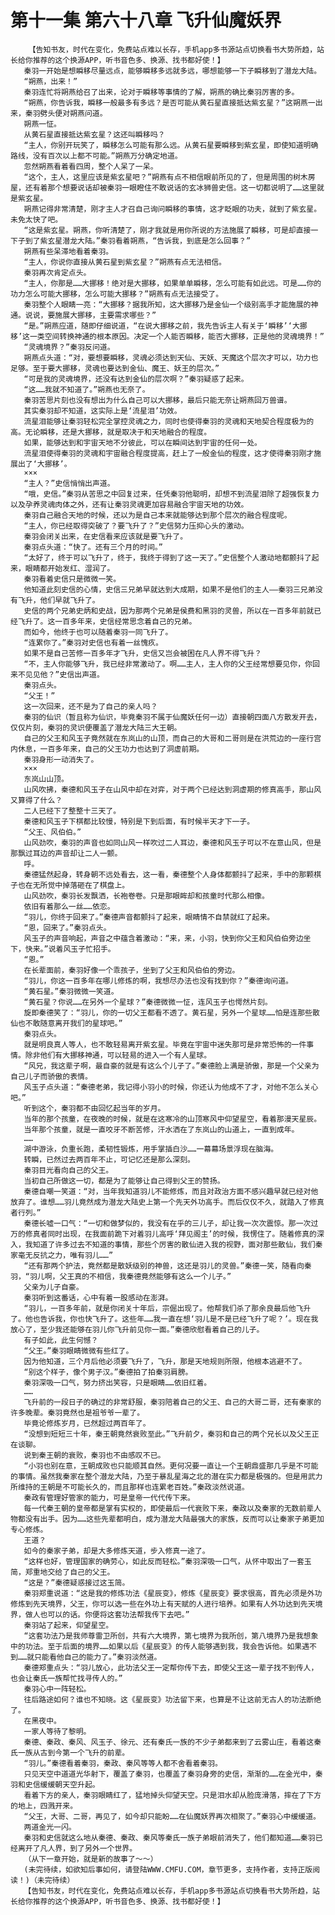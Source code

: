 # 第十一集 第六十八章 飞升仙魔妖界
        【告知书友，时代在变化，免费站点难以长存，手机app多书源站点切换看书大势所趋，站长给你推荐的这个换源APP，听书音色多、换源、找书都好使！】
       秦羽一开始是想瞬移尽量远点，能够瞬移多远就多远，哪想能够一下子瞬移到了潜龙大陆。
       “朔燕，出来！”
       秦羽连忙将朔燕给召了出来，论对于瞬移等事情的了解，朔燕的确比秦羽厉害的多。
       “朔燕，你告诉我，瞬移一般最多有多远？是否可能从黄石星直接抵达紫玄星？”这朔燕一出来，秦羽劈头便对朔燕问道。
       朔燕一怔。
       从黄石星直接抵达紫玄星？这还叫瞬移吗？
       “主人，你别开玩笑了，瞬移怎么可能有那么远。从黄石星要瞬移到紫玄星，即使知道明确路线，没有百次以上都不可能。”朔燕万分确定地道。
       忽然朔燕看着看四周，整个人呆了一呆。
       “这个，主人，这里应该是紫玄星吧？”朔燕有点不相信眼前所见的了，但是周围的树木房屋，还有着那个想要说话却被秦羽一眼瞪住不敢说话的玄冰狮兽史信。这一切都说明了……这里就是紫玄星。
       朔燕记得非常清楚，刚才主人才召自己询问瞬移的事情，这才眨眼的功夫，就到了紫玄星。未免太快了吧。
       “这是紫玄星。朔燕，你听清楚了，刚才我就是用你所说的方法施展了瞬移，可是却直接一下子到了紫玄星潜龙大陆。”秦羽看着朔燕，“告诉我，到底是怎么回事？”
       朔燕有些呆滞地看着秦羽。
       “主人，你说你直接从黄石星到紫玄星？”朔燕有点无法相信。
       秦羽再次肯定点头。
       “主人，你那是……大挪移！绝对是大挪移，如果单单瞬移，怎么可能有如此远。可是……你的功力怎么可能大挪移，怎么可能大挪移？”朔燕有点无法接受了。
       秦羽整个人眼睛一亮：“大挪移？据我所知，这大挪移乃是金仙一个级别高手才能施展的神通。说说，要施展大挪移，主要需求哪些？”
       “是。”朔燕应道，随即仔细说道，“在说大挪移之前，我先告诉主人有关于‘瞬移’‘大挪移’这一类空间转换神通的根本原因。决定一个人能否瞬移，能否大挪移，正是他的灵魂境界！”
       “灵魂境界？”秦羽反问道。
       朔燕点头道：“对，要想要瞬移，灵魂必须达到天仙、天妖、天魔这个层次才可以，功力也足够。至于要大挪移，灵魂也要达到金仙、魔王、妖王的层次。”
       “可是我的灵魂境界，还没有达到金仙的层次啊？”秦羽疑惑了起来。
       “这……我就不知道了。”朔燕也无奈了。
       秦羽苦思片刻也没有想出为什么自己可以大挪移，最后只能无奈让朔燕回万兽谱。
       其实秦羽却不知道，这实际上是‘流星泪’功效。
       流星泪能够让秦羽轻松完全掌控灵魂之力，同时也使得秦羽的灵魂和天地契合程度极为的高。无论瞬移，还是大挪移，就是取决于和天地融合的程度。
       如果，能够达到和宇宙天地不分彼此，可以在瞬间达到宇宙的任何一处。
       流星泪使得秦羽的灵魂和宇宙融合程度提高，赶上了一般金仙的程度，这才使得秦羽刚才施展出了‘大挪移’。
       ×××
       “主人？”史信悄悄出声道。
       “哦，史信。”秦羽从苦思之中回复过来，任凭秦羽他聪明，却想不到流星泪除了超强恢复力以及孕养灵魂肉体之外，还有让秦羽灵魂更加容易融合宇宙天地的功效。
       秦羽自己融合天地的时候，还以为是自己本来就能够达到那个层次的融合程度呢。
       “主人，你已经取得突破了？要飞升了？”史信努力压抑心头的激动。
       秦羽会闭关出来，在史信看来应该就是要飞升了。
       秦羽点头道：“快了。还有三个月的时间。”
       “太好了，终于可以飞升了，终于，我终于得到了这一天了。”史信整个人激动地都颤抖了起来，眼睛都开始发红、湿润了。
       秦羽看着史信只是微微一笑。
       他知道此刻史信的心情，史信三兄弟早就达到大成期，如果不是他们的主人——秦羽三兄弟没有飞升，他们早就飞升了。
       史信的两个兄弟史炳和史战，因为那两个兄弟是侯费和黑羽的灵兽，所以在一百多年前就已经飞升了。这一百多年来，史信经常思念着自己的兄弟。
       而如今，他终于也可以随着秦羽一同飞升了。
       “连累你了。”秦羽对史信也有着一丝愧疚。
       如果不是自己苦修一百多年才飞升，史信又岂会被困在凡人界不得飞升？
       “不，主人你能够飞升，我已经非常激动了。啊……主人，主人你的父王经常想要见你，你回来不见见他？”史信出声道。
       秦羽点头。
       “父王！”
       这一次回来，还不是为了自己的亲人吗？
       秦羽的仙识（暂且称为仙识，毕竟秦羽不属于仙魔妖任何一边）直接朝四面八方散发开去，仅仅片刻，秦羽的灵识便覆盖了潜龙大陆三大王朝。
       自己的父王和风玉子竟然就在东岚山的山顶，而自己的大哥和二哥则是在洪荒边的一座行宫内休息，一百多年来，自己的父王功力也达到了洞虚前期。
       秦羽身形一动消失了。
       ×××
       东岚山山顶。
       山风吹拂，秦德和风玉子在山风中却在对弈，对于两个已经达到洞虚期的修真高手，那山风又算得了什么？
       二人已经下了整整十三天了。
       秦德和风玉子下棋都比较慢，特别是下到后面，有时候半天才下一子。
       “父王、风伯伯。”
       山风劲吹，秦羽的声音也如同山风一样吹过二人耳边，秦德和风玉子可以不在意山风，但是那飘过耳边的声音却让二人一颤。
       呼。
       秦德猛然起身，转身朝不远处看去，这一看，秦德整个人身体都颤抖了起来，手中的那颗棋子也在无所觉中掉落砸在了棋盘上。
       山风劲吹，秦羽长发飘洒，长袍卷卷。只是那眼眸却和孩童时代那么相像。
       依旧有着那么一丝……依恋。
       “羽儿，你终于回来了。”秦德声音都颤抖了起来，眼睛情不自禁就红了起来。
       “恩，回来了。”秦羽点头。
       风玉子的声音响起，声音之中蕴含着激动：“来，来，小羽，快到你父王和风伯伯旁边坐下，快来。”说着风玉子忙招手。
       “恩。”
       在长辈面前，秦羽好像一个乖孩子，坐到了父王和风伯伯的旁边。
       “羽儿，你这一百多年在哪儿修炼的啊，我想尽办法也没有找到你？”秦德询问道。
       “黄石星。”秦羽微微一笑道。
       “黄石星？你说……在另外一个星球？”秦德微微一怔，连风玉子也愕然片刻。
       旋即秦德笑了：“羽儿，你的一切父王都看不透了。黄石星，另外一个星球……怕是连那些散仙也不敢随意离开我们的星球吧。”
       秦羽点头。
       就是明良真人等人，也不敢轻易离开紫玄星。毕竟在宇宙中迷失那可是非常恐怖的一件事情。除非他们有大挪移神通，可以轻易的进入一个有人星球。
       “风兄，我这辈子啊，最自豪的就是有这么个儿子了。”秦德脸上满是骄傲，那是一个父亲为自己儿子而骄傲的表情。
       风玉子点头道：“秦德老弟，我记得小羽小的时候，你还认为他成不了才，对他不怎么关心吧。”
       听到这个，秦羽都不由回忆起当年的岁月。
       当年的那个孩童，在夜晚的时候，就是在这寒冷的山顶寒风中仰望星空，看着那漫天星辰。
       当年那个孩童，就是一直咬牙不断苦修，汗水洒在了东岚山的山道上，一直到成年。
       ……
       湖中游泳，负重长跑，柔韧性锻炼，用手掌插白沙……一幕幕场景浮现在脑海。
       转瞬，已然过去两百年不止，可记忆还是那么深刻。
       秦羽目光看向自己的父王。
       当初自己所做这一切，都是为了能够让自己得到父王的赞扬。
       秦德自嘲一笑道：“对，当年我知道羽儿不能修炼，而且对政治方面不感兴趣早就已经对他放弃了。谁想……羽儿竟然成为潜龙大陆史上第一个先天外功高手。而后仅仅不久，就踏入了修真者行列。”
       秦德长嘘一口气：“一切和做梦似的，我没有在乎的三儿子，却让我一次次震惊。那一次过万的修真者同时出现，在我面前跪下对着羽儿高呼‘拜见阁主’的时候，我愣住了。随着修真的深入，我知道了许多过去不知道的事情，那些个厉害的散仙进入我的视野，面对那些散仙，我们秦家毫无反抗之力，唯有羽儿……”
       “还有那两个护法，竟然都是散妖级别的神兽，这还是羽儿的灵兽。”秦德一笑，随看向秦羽，“羽儿啊，父王真的不相信，我秦德竟然能够有这么一个儿子。”
       父亲为儿子自豪。
       秦羽听到这番话，心中有着一股感动在澎湃。
       “羽儿，一百多年前，就是你闭关十年后，宗倔出现了。他帮我们杀了那余良最后他飞升了。他也告诉我，你也快飞升了。这些年……我一直在想‘羽儿是不是已经飞升了呢？’。现在我放心了，至少我还能够在羽儿你飞升前见你一面。”秦德欣慰看着自己的儿子。
       有子如此，此生何憾？
       “父王。”秦羽眼睛微微有些红了。
       因为他知道，三个月后他必须要飞升了，飞升，那是天地规则所限，他根本逃避不了。
       “别这个样子，像个男子汉。”秦德拍了拍秦羽肩膀。
       秦羽深吸一口气，努力挤出笑容，只是眼睛……依旧红着。
       ……
       飞升前的一段日子的确过的非常舒服，秦羽陪着自己的父王、自己的大哥二哥，还有秦家的许多晚辈。秦羽竟然也是祖爷爷一辈了。
       毕竟论修炼岁月，已然超过两百年了。
       “没想到短短三十年，秦王朝竟然衰败至此。”飞升前夕，秦羽和自己的两个兄长以及父王正在谈聊。
       说到秦王朝的衰败，秦羽也不由感叹不已。
       “小羽也别在意，王朝成败也只能顺其自然。更何况要一直让一个王朝鼎盛那几乎是不可能的事情。虽然我秦家在整个潜龙大陆，乃至于暴乱星海之北的潜在实力都是极强的。但是用武力所维持的王朝是不可能长久的，而且那样也连累老百姓。”秦政淡然说道。
       秦政有管理好管家的能力，可是皇帝一代代传下来。
       每一代秦王朝的皇帝都是掌有实权的，即使最后一代衰败下来，秦政以及秦家的无数前辈人物都没有出手。因为……这些先辈都明白，成为潜龙大陆最强大的家族，反而可以让秦家子弟更加专心修炼。
       王道？
       如今的秦家子弟，却是大多修炼天道，步入修真一途了。
       “这样也好，管理国家的确劳心，如此反而轻松。”秦羽深吸一口气，从怀中取出了一套玉简，郑重地交给了自己的父王。
       “这是？”秦德疑惑接过这玉简。
       秦羽郑重说道：“这是我的修炼功法《星辰变》，修炼《星辰变》要求很高，首先必须是外功修炼到先天境界，父王，你可以选一些在外功上有天赋的人进行培养。如果有人外功达到先天境界，做人也可以的话。你便将这套功法帮我传下去吧。”
       秦羽站了起来，仰望星空。
       “这套功法乃是我师尊雷卫所创，共有六大境界，第七境界为我所创，第八境界乃是我想象中的功法。至于后面的境界……如果以后《星辰变》的传人能够遇到我，我会告诉他。如果遇不到……就只能看他自己的能力了。”秦羽淡然道。
       秦德郑重点头：“羽儿放心，此功法父王一定帮你传下去，即使父王这一辈子找不到传人，也会让秦氏一族帮忙找寻传人的。”
       秦羽心中一阵轻松。
       往后路途如何？谁也不知晓。这《星辰变》功法留下来，也算是不让这前无古人的功法断绝了。
       在黑夜中。
       一家人等待了黎明。
       秦德、秦政、秦风、风玉子、徐元、还有秦氏一族的不少子弟都来到了云雾山庄，看着这秦氏一族从古到今第一个飞升的前辈。
       “羽儿。”秦德看着秦羽，秦政、秦风等等人都不舍看着秦羽。
       只见天空中道道光华射下，覆盖了秦羽，也覆盖了秦羽身旁的史信，渐渐的……在金光中，秦羽和史信缓缓朝天空升起。
       看着下方的亲人，秦羽眼睛红了，猛地掉头仰望天空。只是泪水却从脸庞滑落，摔在了下方的地上，四溅开来。
       “父王，大哥、二哥，再见了，如今却只能盼……在仙魔妖界再次相聚了。”秦羽心中缓缓道。
       两道金光一闪。
       秦羽和史信就这么地从秦德、秦政、秦风等秦氏一族子弟眼前消失了，他们都知道……秦羽已经离开了凡人界，到了另外一个世界。
       （从下一章开始，就是新的故事了～～）
       (未完待续，如欲知后事如何，请登陆WWW.CMFU.COM，章节更多，支持作者，支持正版阅读！)（未完待续）
       【告知书友，时代在变化，免费站点难以长存，手机app多书源站点切换看书大势所趋，站长给你推荐的这个换源APP，听书音色多、换源、找书都好使！】